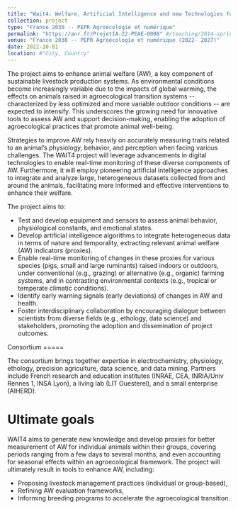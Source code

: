 ```yaml
---
title: "Wait4: Welfare, Artificial Intelligence and new Technologies for Tracking key indicator Traits in animals facing challenges of the agroecological Transition"
collection: project
type: "France 2030 -- PEPR Agroécologie et numérique"
permalink: "https://anr.fr/ProjetIA-22-PEAE-0008" #/teaching/2014-spring-teaching-1
venue: "France 2030 -- PEPR Agroécologie et numérique (2022- 2027)"
date: 2022-10-01
location: #"City, Country"
---
```


<p>The project aims to enhance animal welfare (AW), a key component of sustainable livestock production systems. As environmental conditions become increasingly variable due to the impacts of global warming, the effects on animals raised in agroecological transition systems --characterized by less optimized and more variable outdoor conditions -- are expected to intensify. This underscores the growing need for innovative tools to assess AW and support decision-making, enabling the adoption of agroecological practices that promote animal well-being.
</p>

<p>Strategies to improve AW rely heavily on accurately measuring traits related to an animal’s physiology, behavior, and perception when facing various challenges. The WAIT4 project will leverage advancements in digital technologies to enable real-time monitoring of these diverse components of AW. Furthermore, it will employ pioneering artificial intelligence approaches to integrate and analyze large, heterogeneous datasets collected from and around the animals, facilitating more informed and effective interventions to enhance their welfare.</p>

The project aims to:
<ul>
    <li>Test and develop equipment and sensors to assess animal behavior, physiological constants, and emotional states.</li>
    <li>Develop artificial intelligence algorithms to integrate heterogeneous data in terms of nature and temporality, extracting relevant animal welfare (AW) indicators (proxies).</li>
<li>    Enable real-time monitoring of changes in these proxies for various species (pigs, small and large ruminants) raised indoors or outdoors, under conventional (e.g., grazing) or alternative (e.g., organic) farming systems, and in contrasting environmental contexts (e.g., tropical or temperate climatic conditions).</li>
<li>    Identify early warning signals (early deviations) of changes in AW and health.</li>
<li>    Foster interdisciplinary collaboration by encouraging dialogue between scientists from diverse fields (e.g., ethology, data science) and stakeholders, promoting the adoption and dissemination of project outcomes.</li>
</ul>
Consortium
=====
<p>The consortium brings together expertise in electrochemistry, physiology, ethology, precision agriculture, data science, and data mining. Partners include French research and education institutes (INRAE, CEA, INRIA/Univ Rennes 1, INSA Lyon), a living lab (LIT Ouesterel), and a small enterprise (AIHERD).</p>

Ultimate goals
=====
<p>WAIT4 aims to generate new knowledge and develop proxies for better measurement of AW for individual animals within their groups, covering periods ranging from a few days to several months, and even accounting for seasonal effects within an agroecological framework. The project will ultimately result in tools to enhance AW, including:</p>
<ul>
   <li>Proposing livestock management practices (individual or group-based),</li>
   <li> Refining AW evaluation frameworks,</li>
    <li>Informing breeding programs to accelerate the agroecological transition.</li>
</ul>
    
